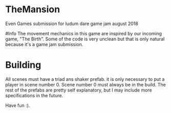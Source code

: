 # TheMansion
Even Games submission for ludum dare game jam august 2018

#Info
The movement mechanics in this game are inspired by our incoming game, "The Birth".
Some of the code is very unclean but that is only natural because it's a game jam submission.

# Building
All scenes must have a triad ans shaker prefab. it is only necessary to put a player in scene number 0.
Scene number 0 must always be in the build.
The rest of the prefabs are pretty self explanatory, but I may include more specifications in the future.

Have fun :).

